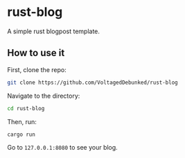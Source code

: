 # rust-blog
A simple rust blogpost template.

## How to use it

First, clone the repo:
```bash
git clone https://github.com/VoltagedDebunked/rust-blog
```
Navigate to the directory:
```bash
cd rust-blog
```
Then, run:
```bash
cargo run
```
Go to `127.0.0.1:8080` to see your blog.
